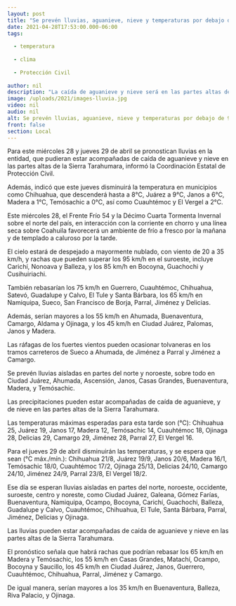 ```yaml
---
layout: post
title: "Se prevén lluvias, aguanieve, nieve y temperaturas por debajo de 9°C  miércoles y jueves"
date: 2021-04-28T17:53:00.000-06:00
tags:
  
  - temperatura
  
  - clima
  
  - Protección Civil
  
author: nil
description: "La caída de aguanieve y nieve será en las partes altas de la Sierra Tarahumara, advierte Protección Civil"
image: /uploads/2021/images-lluvia.jpg
video: nil
audio: nil
alt: Se prevén lluvias, aguanieve, nieve y temperaturas por debajo de 9°C  miércoles y jueves
front: false
section: Local
---
```


Para este miércoles 28 y jueves 29 de abril se pronostican lluvias en la entidad, que pudieran estar acompañadas de caída de aguanieve y nieve en las partes altas de la Sierra Tarahumara, informó la Coordinación Estatal de Protección Civil.

 

Además, indicó que este jueves disminuirá la temperatura en municipios como Chihuahua, que descenderá hasta a 8°C, Juárez a 9°C, Janos a 6°C, Madera a 1°C, Temósachic a 0°C, así como Cuauhtémoc y El Vergel a 2°C.

 

Este miércoles 28, el Frente Frío 54 y la Décimo Cuarta Tormenta Invernal sobre el norte del país, en interacción con la corriente en chorro y una línea seca sobre Coahuila favorecerá un ambiente de frío a fresco por la mañana y de templado a caluroso por la tarde.

 

El cielo estará de despejado a mayormente nublado, con viento de 20 a 35 km/h, y rachas que pueden superar los 95 km/h en el suroeste, incluye Carichí, Nonoava y Balleza, y los 85 km/h en Bocoyna, Guachochi y Cusihuiriachi.

 

También rebasarían los 75 km/h en Guerrero, Cuauhtémoc, Chihuahua, Satevó, Guadalupe y Calvo, El Tule y Santa Bárbara, los 65 km/h en Namiquipa, Sueco, San Francisco de Borja, Parral, Jiménez y Delicias.

 

Además, serían mayores a los 55 km/h en Ahumada, Buenaventura, Camargo, Aldama y Ojinaga, y los 45 km/h en Ciudad Juárez, Palomas, Janos y Madera.

 

Las ráfagas de los fuertes vientos pueden ocasionar tolvaneras en los tramos carreteros de Sueco a Ahumada, de Jiménez a Parral y Jiménez a Camargo.

 

Se prevén lluvias aisladas en partes del norte y noroeste, sobre todo en Ciudad Juárez, Ahumada, Ascensión, Janos, Casas Grandes, Buenaventura, Madera, y Temósachic.

 

Las precipitaciones pueden estar acompañadas de caída de aguanieve, y de nieve en las partes altas de la Sierra Tarahumara.

 

Las temperaturas máximas esperadas para esta tarde son (°C): Chihuahua 25, Juárez 19, Janos 17, Madera 12, Temósachic 14, Cuauhtémoc 18, Ojinaga 28, Delicias 29, Camargo 29, Jiménez 28, Parral 27, El Vergel 16.

 

Para el jueves 29 de abril disminuirán las temperaturas, y se espera que sean (°C máx./mín.): Chihuahua 21/8, Juárez 19/9, Janos 20/6, Madera 16/1, Temósachic 18/0, Cuauhtémoc 17/2, Ojinaga 25/13, Delicias 24/10, Camargo 24/10, Jiménez 24/9, Parral 23/8, El Vergel 18/2.

 

Ese día se esperan lluvias aisladas en partes del norte, noroeste, occidente, suroeste, centro y noreste, como Ciudad Juárez, Galeana, Gómez Farías, Buenaventura, Namiquipa, Ocampo, Bocoyna, Carichí, Guachochi, Balleza, Guadalupe y Calvo, Cuauhtémoc, Chihuahua, El Tule, Santa Bárbara, Parral, Jiménez, Delicias y Ojinaga.

 

Las lluvias pueden estar acompañadas de caída de aguanieve y nieve en las partes altas de la Sierra Tarahumara.

 

El pronóstico señala que habrá rachas que podrían rebasar los 65 km/h en Madera y Temósachic, los 55 km/h en Casas Grandes, Matachí, Ocampo, Bocoyna y Saucillo, los 45 km/h en Ciudad Juárez, Janos, Guerrero, Cuauhtémoc, Chihuahua, Parral, Jiménez y Camargo.

 

De igual manera, serían mayores a los 35 km/h en Buenaventura, Balleza, Riva Palacio, y Ojinaga.